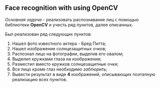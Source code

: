 ## Face recognition with using OpenCV

*Основная задача* - реализовать распознавание лиц с помощью библиотеки **OpenCV** и учесть ряд пунктов, далее описанных.

Был реализован ряд следующих пунктов:
1. Нашел фото известного актера - Бред Питта;
2. Нашел изображение солнцезащитных очков;
3. Распознал лицо на фотографии, выделив его овалом;
4. Выделил кружками глаза на изображении;
5. Разместил вместо кружков солнцезащитные очки;
6. Все лицо кроме глаз необходимо *заблюрить;*
7. Вывести результат в виде **4** изображений, описывающих поэтапную реализацию всех пунктов.
